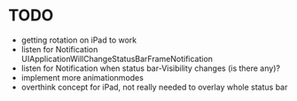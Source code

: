 TODO
=================

* getting rotation on iPad to work
* listen for Notification UIApplicationWillChangeStatusBarFrameNotification
* listen for Notification when status bar-Visibility changes (is there any)?
* implement more animationmodes
* overthink concept for iPad, not really needed to overlay whole status bar